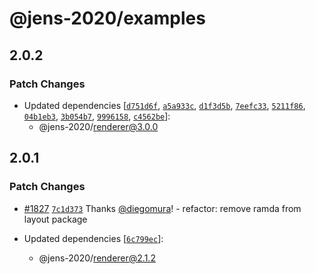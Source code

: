 # @jens-2020/examples

## 2.0.2

### Patch Changes

- Updated dependencies [[`d751d6f`](https://github.com/jens-cloudium/react-pdf/commit/d751d6f3999ed2e038955329a666d5697642de28), [`a5a933c`](https://github.com/jens-cloudium/react-pdf/commit/a5a933c9733e4c77338ef76a2b3545b84a646a81), [`d1f3d5b`](https://github.com/jens-cloudium/react-pdf/commit/d1f3d5b9b4103705e95e2160347ee253d842ed5d), [`7eefc33`](https://github.com/jens-cloudium/react-pdf/commit/7eefc3323390c59bf6d4f923749526831572ef1a), [`5211f86`](https://github.com/jens-cloudium/react-pdf/commit/5211f86da173f1c47b252a6e255adc2cff76f30c), [`04b1eb3`](https://github.com/jens-cloudium/react-pdf/commit/04b1eb394e20d84d57cd93b250d902009d52bddf), [`3b054b7`](https://github.com/jens-cloudium/react-pdf/commit/3b054b711f5dc0b1c4fd29feaf85b430baad2663), [`9996158`](https://github.com/jens-cloudium/react-pdf/commit/9996158636edf2118c4a6dcce08a00408b982993), [`c4562be`](https://github.com/jens-cloudium/react-pdf/commit/c4562be9b4c2befa3f4aa74b8d4fcd283d833ef9)]:
  - @jens-2020/renderer@3.0.0

## 2.0.1

### Patch Changes

- [#1827](https://github.com/diegomura/react-pdf/pull/1827) [`7c1d373`](https://github.com/diegomura/react-pdf/commit/7c1d373a06b04369e762069be4b96d4e40371ecc) Thanks [@diegomura](https://github.com/diegomura)! - refactor: remove ramda from layout package

- Updated dependencies [[`6c799ec`](https://github.com/diegomura/react-pdf/commit/6c799ec1bbe17106df6db109df4a62c70e39bd24)]:
  - @jens-2020/renderer@2.1.2
